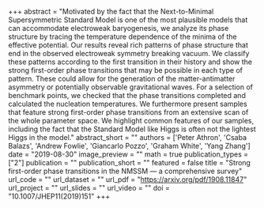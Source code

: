 
+++
abstract = "Motivated by the fact that the Next-to-Minimal Supersymmetric Standard Model is one of the most plausible models that can accommodate electroweak baryogenesis, we analyze its phase structure by tracing the temperature dependence of the minima of the effective potential. Our results reveal rich patterns of phase structure that end in the observed electroweak symmetry breaking vacuum. We classify these patterns according to the first transition in their history and show the strong first-order phase transitions that may be possible in each type of pattern. These could allow for the generation of the matter-antimatter asymmetry or potentially observable gravitational waves. For a selection of benchmark points, we checked that the phase transitions completed and calculated the nucleation temperatures. We furthermore present samples that feature strong first-order phase transitions from an extensive scan of the whole parameter space. We highlight common features of our samples, including the fact that the Standard Model like Higgs is often not the lightest Higgs in the model."
abstract_short = ""
authors = ['Peter Athron', 'Csaba Balazs', 'Andrew Fowlie', 'Giancarlo Pozzo', 'Graham White', 'Yang Zhang']
date = "2019-08-30"
image_preview = ""
math = true
publication_types = ["2"]
publication = ""
publication_short = ""
featured = false
title = "Strong first-order phase transitions in the NMSSM — a comprehensive survey"
url_code = ""
url_dataset = ""
url_pdf = "https://arxiv.org/pdf/1908.11847"
url_project = ""
url_slides = ""
url_video = ""
doi = "10.1007/JHEP11(2019)151"
+++

